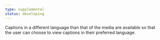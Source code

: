 ```yaml
---
type: supplemental
status: developing
---
```


Captions in a different language than that of the media are available so that the user can choose to view captions in their preferred language.